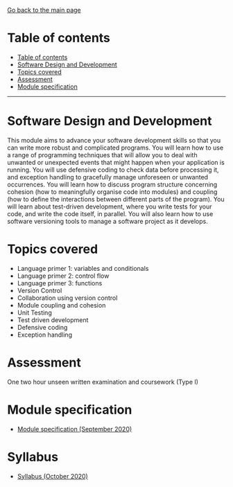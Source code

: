 [Go back to the main page](../../../README.md)

# Table of contents

- [Table of contents](#table-of-contents)
- [Software Design and Development](#software-design-and-development)
- [Topics covered](#topics-covered)
- [Assessment](#assessment)
- [Module specification](#module-specification)

---

# Software Design and Development

This module aims to advance your software development skills so that
you can write more robust and complicated programs. You will learn
how to use a range of programming techniques that will allow you to
deal with unwanted or unexpected events that might happen when your
application is running. You will use defensive coding to check data
before processing it, and exception handling to gracefully manage
unforeseen or unwanted occurrences. You will learn how to discuss
program structure concerning cohesion (how to meaningfully organise
code into modules) and coupling (how to define the interactions
between different parts of the program). You will learn about
test-driven development, where you write tests for your code, and
write the code itself, in parallel. You will also learn how to use
software versioning tools to manage a software project as it develops.

# Topics covered

- Language primer 1: variables and conditionals
- Language primer 2: control flow
- Language primer 3: functions
- Version Control
- Collaboration using version control
- Module coupling and cohesion
- Unit Testing
- Test driven development
- Defensive coding
- Exception handling

# Assessment

One two hour unseen written examination and coursework (Type I)

# Module specification

- [Module specification (September 2020)](https://github.com/world-class/binary-assets/blob/master/modules/module_specification/CM2010_SDD-Module-Spec.pdf)

# Syllabus

- [Syllabus (October 2020)](https://github.com/world-class/binary-assets/blob/master/modules/syllabi/Syllabus_CM2010_SDD.pdf)
